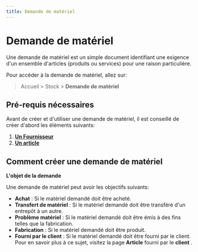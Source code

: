 ```yaml
---
title: Demande de matériel
---
```


# Demande de matériel

Une demande de matériel est un simple document identifiant une exigence d'un ensemble d'articles (produits ou services) pour une raison particulière.

Pour accéder à la demande de matériel, allez sur:

> Accueil > Stock > **Demande de matériel**

## Pré-requis nécessaires

Avant de créer et d'utiliser une demande de matériel, il est conseillé de créer d'abord les éléments suivants:

1. **[Un Fournisseur](/achats/supplier)**
2. **[Un article](/dokos/parametrage/articles)**

## Comment créer une demande de matériel

**L'objet de la demande**

Une demande de matériel peut avoir les objectifs suivants:

- **Achat** : Si le matériel demandé doit être acheté.
- **Transfert de matériel** : Si le matériel demandé doit être transféré d'un entrepôt à un autre.
- **Problème matériel** : Si le matériel demandé doit être émis à des fins telles que la fabrication.
- **Fabrication** : Si le matériel demandé doit être produit.
- **Fourni par le client** : Si le matériel demandé doit être fourni par le client. Pour en savoir plus à ce sujet, visitez la page **Article** fourni par le **client** .